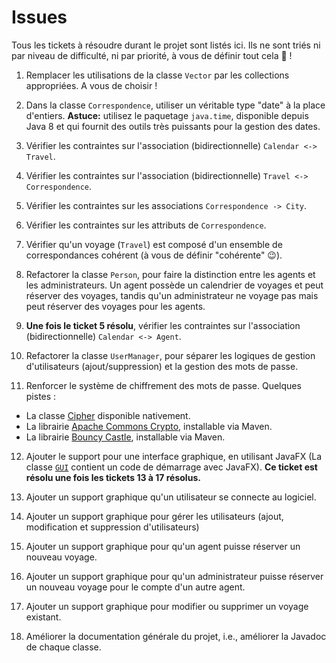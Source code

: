 # Issues

Tous les tickets à résoudre durant le projet sont listés ici. Ils ne sont triés ni par niveau de difficulté, ni par priorité, à vous de définir tout cela :muscle: !

1. Remplacer les utilisations de la classe `Vector` par les collections appropriées. A vous de choisir !

2. Dans la classe `Correspondence`, utiliser un véritable type "date" à la place d'entiers. 
**Astuce:** utilisez le paquetage `java.time`, disponible depuis Java 8 et qui fournit des outils très puissants pour la gestion des dates.

3. Vérifier les contraintes sur l'association (bidirectionnelle) `Calendar <-> Travel`.

4. Vérifier les contraintes sur l'association (bidirectionnelle) `Travel <-> Correspondence`.

5. Vérifier les contraintes sur les associations `Correspondence -> City`.

6. Vérifier les contraintes sur les attributs de `Correspondence`.

7. Vérifier qu'un voyage (`Travel`) est composé d'un ensemble de correspondances cohérent (à vous de définir "cohérente" :wink:).

8. Refactorer la classe `Person`, pour faire la distinction entre les agents et les administrateurs.
Un agent possède un calendrier de voyages et peut réserver des voyages, tandis qu'un administrateur ne voyage pas mais peut réserver des voyages pour les agents.

9. **Une fois le ticket 5 résolu**, vérifier les contraintes sur l'association (bidirectionnelle) `Calendar <-> Agent`.

10. Refactorer la classe `UserManager`, pour séparer les logiques de gestion d'utilisateurs (ajout/suppression) et la gestion des mots de passe.

11. Renforcer le système de chiffrement des mots de passe. Quelques pistes :

  - La classe [Cipher](https://docs.oracle.com/javase/7/docs/api/javax/crypto/Cipher.html) disponible nativement.
  - La librairie [ Apache Commons Crypto](https://commons.apache.org/proper/commons-crypto/), installable via Maven.
  - La librairie [Bouncy Castle](http://www.bouncycastle.org/java.html), installable via Maven.

12. Ajouter le support pour une interface graphique, en utilisant JavaFX (La classe [`GUI`](https://gitlab.univ-nantes.fr/naomod/software-construction-course/travel-agency/blob/master/src/main/java/fr/unantes/software/construction/ui/GUI.java) contient un code de démarrage avec JavaFX).
**Ce ticket est résolu une fois les tickets 13 à 17 résolus.**

13. Ajouter un support graphique qu'un utilisateur se connecte au logiciel.

14. Ajouter un support graphique pour gérer les utilisateurs (ajout, modification et suppression d'utilisateurs)

15. Ajouter un support graphique pour qu'un agent puisse réserver un nouveau voyage.

16. Ajouter un support graphique pour qu'un administrateur puisse réserver un nouveau voyage pour le compte d'un autre agent.

17. Ajouter un support graphique pour modifier ou supprimer un voyage existant.

18. Améliorer la documentation générale du projet, i.e., améliorer la Javadoc de chaque classe.
